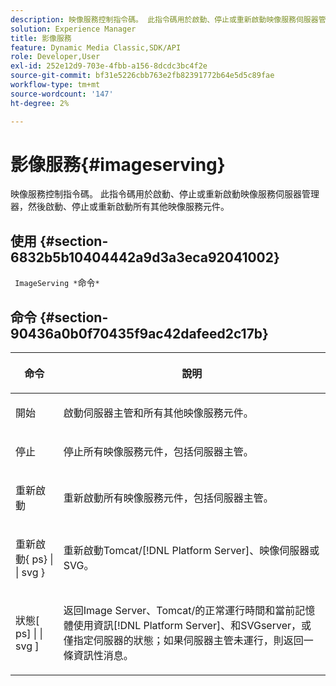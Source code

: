 ```yaml
---
description: 映像服務控制指令碼。 此指令碼用於啟動、停止或重新啟動映像服務伺服器管理器，然後啟動、停止或重新啟動所有其他映像服務元件。
solution: Experience Manager
title: 影像服務
feature: Dynamic Media Classic,SDK/API
role: Developer,User
exl-id: 252e12d9-703e-4fbb-a156-8dcdc3bc4f2e
source-git-commit: bf31e5226cbb763e2fb82391772b64e5d5c89fae
workflow-type: tm+mt
source-wordcount: '147'
ht-degree: 2%

---
```


# 影像服務{#imageserving}

映像服務控制指令碼。 此指令碼用於啟動、停止或重新啟動映像服務伺服器管理器，然後啟動、停止或重新啟動所有其他映像服務元件。

## 使用 {#section-6832b5b10404442a9d3a3eca92041002}

` ImageServing *`命令`*`

## 命令 {#section-90436a0b0f70435f9ac42dafeed2c17b}

<table id="table_692C6A043F9747C88929FF20373EC88C"> 
 <thead> 
  <tr> 
   <th colname="col1" class="entry"> <p>命令 </p> </th> 
   <th colname="col2" class="entry"> <p>說明 </p> </th> 
  </tr> 
 </thead>
 <tbody> 
  <tr> 
   <td colname="col1"> <p> <span class="codeph"> 開始 </span> </p> </td> 
   <td colname="col2"> <p> 啟動伺服器主管和所有其他映像服務元件。 </p> </td> 
  </tr> 
  <tr> 
   <td colname="col1"> <p> <span class="codeph"> 停止 </span> </p> </td> 
   <td colname="col2"> <p> 停止所有映像服務元件，包括伺服器主管。 </p> </td> 
  </tr> 
  <tr> 
   <td colname="col1"> <p> <span class="codeph"> 重新啟動 </span> </p> </td> 
   <td colname="col2"> <p>重新啟動所有映像服務元件，包括伺服器主管。 </p> </td> 
  </tr> 
  <tr> 
   <td colname="col1"> <p> <span class="codeph"> 重新啟動{ ps} | | svg } </span> </p> </td> 
   <td colname="col2"> <p> 重新啟動Tomcat/[!DNL Platform Server]、映像伺服器或SVG。 </p> </td> 
  </tr> 
  <tr> 
   <td colname="col1"> <p> <span class="codeph"> 狀態[ ps] | | svg ] </span> </p> </td> 
   <td colname="col2"> <p>返回Image Server、Tomcat/的正常運行時間和當前記憶體使用資訊[!DNL Platform Server]、和SVGserver，或僅指定伺服器的狀態；如果伺服器主管未運行，則返回一條資訊性消息。 </p> </td> 
  </tr> 
 </tbody> 
</table>
